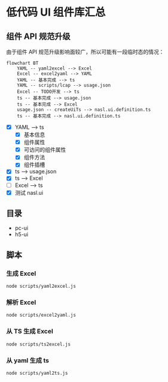 # 低代码 UI 组件库汇总

## 组件 API 规范升级

由于组件 API 规范升级影响面较广，所以可能有一段临时态的情况：

```mermaid
flowchart BT
    YAML -- yaml2excel --> Excel
    Excel -- excel2yaml --> YAML
    YAML -- 基本完成 --> ts
    YAML -- scripts/lcap --> usage.json
    Excel -- TODO开发 --> ts
    ts -- 基本完成 --> usage.json
    ts -- 基本完成 --> Excel
    usage.json -- createUiTs --> nasl.ui.definition.ts
    ts -- 基本完成 --> nasl.ui.definition.ts
```

- [x] YAML --> ts
  - [x] 基本信息
  - [x] 组件属性
  - [x] 可访问的组件属性
  - [x] 组件方法
  - [x] 组件插槽
- [x] ts --> usage.json
- [x] ts --> Excel
- [ ] Excel --> ts
- [x] 测试 nasl.ui

## 目录

- pc-ui
- h5-ui

## 脚本

### 生成 Excel

```shell
node scripts/yaml2excel.js
```

### 解析 Excel

```shell
node scripts/excel2yaml.js
```

### 从 TS 生成 Excel

```shell
node scripts/ts2excel.js
```
### 从 yaml 生成 ts

```shell
node scripts/yaml2ts.js
```

